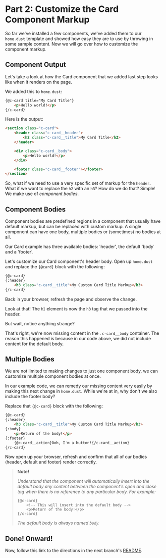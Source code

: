 # Part 2: Customize the Card Component Markup

So far we've installed a few components, we've added them to our `home.dust` template and showed how easy they are to use by throwing in some sample content. Now we will go over how to customize the component markup.


## Component Output

Let's take a look at how the Card component that we added last step looks like when it renders on the page.

We added this to `home.dust`:

```html
{@c-card title="My Card Title"}
    <p>Hello world!</p>
{/c-card}
```

Here is the output:

```html
<section class="c-card">
    <header class="c-card__header">
        <h2 class="c-card__title">My Card Title</h2>
    </header>

    <div class="c-card__body">
        <p>Hello world!</p>
    </div>

    <footer class="c-card__footer"></footer>
</section>
```

So, what if we need to use a very specific set of markup for the `header`. What if we want to replace the `h2` with an `h3`? How do we do that? Simple! We make use of _component bodies_.


## Component Bodies

Component bodies are predefined regions in a component that usually have default markup, but can be replaced with custom markup. A single component can have one body, multiple bodies or (sometimes) no bodies at all.

Our Card example has three available bodies: 'header', the default 'body' and a 'footer'.

Let's customize our Card component's header body. Open up `home.dust` and replace the `{@card}` block with the following:

```html
{@c-card}
{:header}
    <h3 class="c-card__title">My Custom Card Title Markup</h3>
{/c-card}
```

Back in your browser, refresh the page and observe the change.

Look at that! The `h2` element is now the `h3` tag that we passed into the header.

But wait, notice anything strange?

That's right, we're now missing content in the `.c-card__body` container. The reason this happened is because in our code above, we did not include content for the default body.


## Multiple Bodies

We are not limited to making changes to just one component body, we can customize multiple component bodies at once.

In our example code, we can remedy our missing content very easily by making this next change in `home.dust`. While we're at in, why don't we also include the footer body?

Replace that `{@c-card}` block with the following:

```html
{@c-card}
{:header}
    <h3 class="c-card__title">My Custom Card Title Markup</h3>
{:body}
    <p>Return of the body!</p>
{:footer}
    {@c-card__action}Ooh, I'm a button!{/c-card__action}
{/c-card}
```

Now open up your browser, refresh and confirm that all of our bodies (header, default and footer) render correctly.

> __Note!__
>
> _Understand that the component will automatically insert into the default body any content between the component's open and close tag when there is no reference to any particular body. For example:_
>
> ```
> {@c-card}
>     <!-- This will insert into the default body -->
>     <p>Return of the body!</p>
> {/c-card}
> ```
>
> _The default body is always named `body`._


## Done! Onward!

Now, follow this link to the directions in the next branch's [README](https://github.com/mobify/workshop--adaptivejs-components/blob/part-2b\/customize-card-component-style/README.md).
